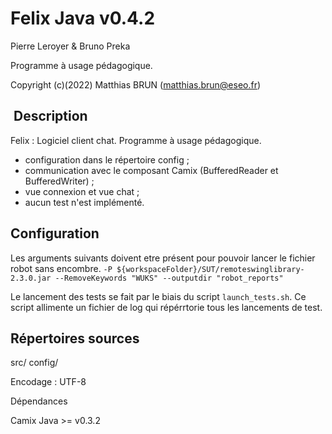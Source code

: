 # Felix Java v0.4.2

Pierre Leroyer & Bruno Preka

Programme à usage pédagogique.

Copyright (c)(2022) Matthias BRUN (matthias.brun@eseo.fr)

##  Description

Felix : Logiciel client chat.
Programme à usage pédagogique.

- configuration dans le répertoire config ;
- communication avec le composant Camix (BufferedReader et BufferedWriter) ;
- vue connexion et vue chat ;
- aucun test n'est implémenté.

## Configuration

Les arguments suivants doivent etre présent pour pouvoir lancer le fichier robot sans encombre.
`-P ${workspaceFolder}/SUT/remoteswinglibrary-2.3.0.jar --RemoveKeywords "WUKS" --outputdir "robot_reports"`

Le lancement des tests se fait par le biais du script `launch_tests.sh`. Ce script allimente un fichier de log qui répérrtorie tous les lancements de test.

## Répertoires sources

src/
config/

Encodage : UTF-8

Dépendances

Camix Java >= v0.3.2
